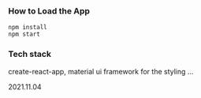 ### How to Load the App
```
npm install
npm start
```
### Tech stack
create-react-app,
material ui framework for the styling
...

2021.11.04